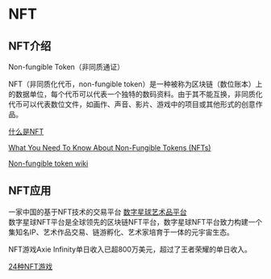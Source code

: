 # NFT


## NFT介绍

Non-fungible Token（非同质通证）

NFT（非同质化代币，non-fungible token）是一种被称为区块链（数位账本）上的数据单位，每个代币可以代表一个独特的数码资料。由于其不能互换，非同质化代币可以代表数位文件，如画作、声音、影片、游戏中的项目或其他形式的创意作品。


[什么是NFT](https://zhuanlan.zhihu.com/p/365263479)

[What You Need To Know About Non-Fungible Tokens (NFTs)](https://www.forbes.com/advisor/investing/nft-non-fungible-token/)

[Non-fungible token wiki](https://en.wikipedia.org/wiki/Non-fungible_token)




## NFT应用

一家中国的基于NFT技术的交易平台 [数字星球艺术品平台](https://www.dpnft.net/)  
数字星球NFT平台是全球领先的区块链NFT平台，数字星球NFT平台致力构建一个集知名IP、艺术作品交易、链游孵化、艺术家培育于一体的元宇宙生态。


NFT游戏Axie Infinity单日收入已超800万美元，超过了王者荣耀的单日收入。



[24种NFT游戏](https://zhuanlan.zhihu.com/p/360798354)  


